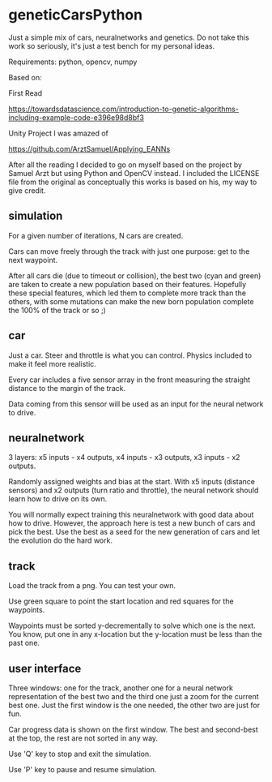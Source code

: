 # geneticCarsPython

Just a simple mix of cars, neuralnetworks and genetics.
Do not take this work so seriously, it's just a test bench for my personal ideas.

Requirements:
python, opencv, numpy


Based on:

First Read

https://towardsdatascience.com/introduction-to-genetic-algorithms-including-example-code-e396e98d8bf3

Unity Project I was amazed of

https://github.com/ArztSamuel/Applying_EANNs


After all the reading I decided to go on myself based on the project by Samuel Arzt but using Python and OpenCV instead.
I included the LICENSE file from the original as conceptually this works is based on his, my way to give credit.


## simulation

For a given number of iterations, N cars are created.

Cars can move freely through the track with just one purpose: get to the next waypoint.

After all cars die (due to timeout or collision), the best two (cyan and green) are taken to create a new population based on their features. Hopefully these special features, which led them to complete more track than the others, with some mutations can make the new born population complete the 100% of the track or so ;)

## car

Just a car. Steer and throttle is what you can control.
Physics included to make it feel more realistic.

Every car includes a five sensor array in the front measuring the straight distance to the margin of the track.

Data coming from this sensor will be used as an input for the neural network to drive.

## neuralnetwork

3 layers: x5 inputs - x4 outputs, x4 inputs - x3 outputs, x3 inputs - x2 outputs.

Randomly assigned weights and bias at the start. With x5 inputs (distance sensors) and x2 outputs (turn ratio and throttle), the neural network should learn how to drive on its own.

You will normally expect training this neuralnetwork with good data about how to drive. However, the approach here is test a new bunch of cars and pick the best. Use the best as a seed for the new generation of cars and let the evolution do the hard work.


## track

Load the track from a png. You can test your own.

Use green square to point the start location and red squares for the waypoints.

Waypoints must be sorted y-decrementally to solve which one is the next. You know, put one in any x-location but the y-location must be less than the past one.

## user interface

Three windows: one for the track, another one for a neural network representation of the best two and the third one just a zoom for the current best one.
Just the first window is the one needed, the other two are just for fun.

Car progress data is shown on the first window. The best and second-best at the top, the rest are not sorted in any way.

Use 'Q' key to stop and exit the simulation.

Use 'P' key to pause and resume simulation.


